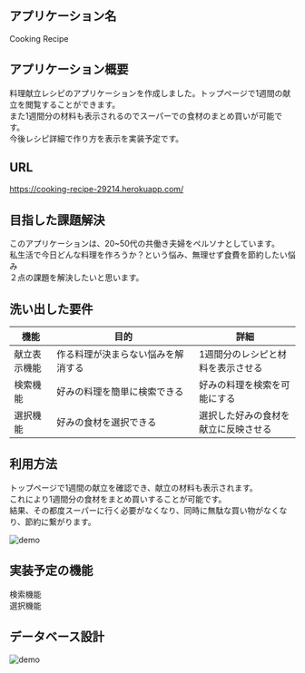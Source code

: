 ## アプリケーション名
Cooking Recipe

## アプリケーション概要
料理献立レシピのアプリケーションを作成しました。トップページで1週間の献立を閲覧することができます。  
また1週間分の材料も表示されるのでスーパーでの食材のまとめ買いが可能です。  
今後レシピ詳細で作り方を表示を実装予定です。

## URL
<https://cooking-recipe-29214.herokuapp.com/>

## 目指した課題解決	
このアプリケーションは、20~50代の共働き夫婦をペルソナとしています。  
私生活で今日どんな料理を作ろうか？という悩み、無理せず食費を節約したい悩み  
２点の課題を解決したいと思います。

## 洗い出した要件	
| 機能         | 目的   　　　　　　　　　　　　  | 詳細                            |     
| ----------- | ---------------------------- | ------------------------------ |     
| 献立表示機能  | 作る料理が決まらない悩みを解消する | 1週間分のレシピと材料を表示させる   |
| 検索機能     | 好みの料理を簡単に検索できる      | 好みの料理を検索を可能にする        |
| 選択機能     | 好みの食材を選択できる           | 選択した好みの食材を献立に反映させる |

## 利用方法	
トップページで1週間の献立を確認でき、献立の材料も表示されます。  
これにより1週間分の食材をまとめ買いすることが可能です。  
結果、その都度スーパーに行く必要がなくなり、同時に無駄な買い物がなくなり、節約に繋がります。

![demo](https://gyazo.com/f7041b1061e3655a994eba4068504de6.png)

## 実装予定の機能	
検索機能  
選択機能

## データベース設計	
![demo](https://gyazo.com/ffe73dfcac16615bf2c55f90f7c72801.png)
